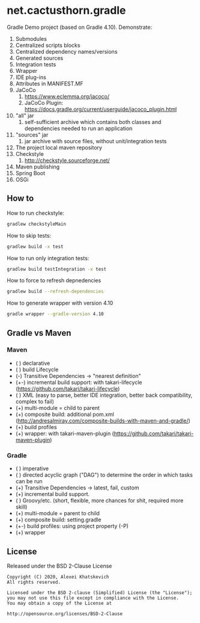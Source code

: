 # net.cactusthorn.gradle

Gradle Demo project (based on Gradle 4.10). Demonstrate:
1. Submodules
1. Centralized scripts blocks
1. Centralized dependency names/versions
1. Generated sources
1. Integration tests
1. Wrapper
1. IDE plug-ins
1. Attributes in MANIFEST.MF
1. JaCoCo
   1. https://www.eclemma.org/jacoco/
   1. JaCoCo Plugin: https://docs.gradle.org/current/userguide/jacoco_plugin.html
1. "all" jar
   1. self-sufficient archive which contains both classes and dependencies needed to run an application
1. "sources" jar
   1. jar archive with source files, without unit/integration tests
1. The project local maven repository
1. Checkstyle
   1. http://checkstyle.sourceforge.net/
1. Maven publishing
1. Spring Boot
1. OSGi

## How to
How to run checkstyle:
```bash
gradlew checkstyleMain
```
How to skip tests:
```bash
gradlew build -x test
```
How to run only integration tests:
```bash
gradlew build testIntegration -x test
```
How to force to refresh depnedencies
```bash
gradlew build --refresh-dependencies
```
How to generate wrapper with version 4.10
```bash
gradle wrapper --gradle-version 4.10
```

## Gradle vs Maven
### Maven
* ( ) declarative
* ( ) build Lifecycle
* (-) Transitive Dependencies -> "nearest definition"
* (+-) incremental build support: with takari-lifecycle (https://github.com/takari/takari-lifecycle)
* ( ) XML (easy to parse, better IDE integration, better back compatibility, complex to fail)
* (+) multi-module = child to parent
* (+) composite build: additional pom.xml (http://andresalmiray.com/composite-builds-with-maven-and-gradle/)
* (+) build profiles
* (+) wrapper: with takari-maven-plugin (https://github.com/takari/takari-maven-plugin)
### Gradle
* ( ) imperative
* ( ) directed acyclic graph ("DAG") to determine the order in which tasks can be run
* (+) Transitive Dependencies -> latest, fail, custom
* (+) incremental build support.
* ( ) Groovy/etc. (short, flexible, more chances for shit, required more skill)
* (+) multi-module = parent to child
* (+) composite build: setting.gradle
* (+-) build profiles: using project property (-P)
* (+) wrapper

## License
Released under the BSD 2-Clause License
```
Copyright (C) 2020, Alexei Khatskevich
All rights reserved.

Licensed under the BSD 2-clause (Simplified) License (the "License");
you may not use this file except in compliance with the License.
You may obtain a copy of the License at

http://opensource.org/licenses/BSD-2-Clause
```